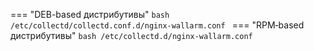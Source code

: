 === "DEB-based дистрибутивы"
    ```bash
    /etc/collectd/collectd.conf.d/nginx-wallarm.conf
    ```
=== "RPM‑based дистрибутивы"
    ```bash
    /etc/collectd.d/nginx-wallarm.conf
    ```
